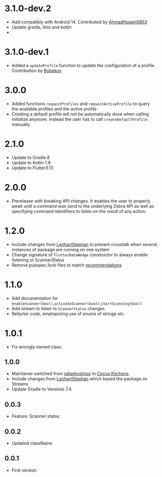# 3.1.0-dev.2

- Add compatibly with Android 14. Contributed by [AhmadHusein5853](https://github.com/AhmadHusein5853)
- Update gradle, lints and kotlin
- 

# 3.1.0-dev.1

- Added a `updateProfile` function to update the configuration of a profile. Contribution by [Bobekos](https://github.com/bobekos)

# 3.0.0

- Added functions `requestProfiles` and `requestActiveProfile` to query the available profiles and the active profile
- Creating a default profile will not be automatically done when calling initialize anymore. Instead the user has to call `createDefaultProfile` manually.

# 2.1.0

- Update to Gradle 8
- Update to Kotlin 1.9
- Update to Flutter3.13

# 2.0.0

- Prerelease with breaking API changes. It enables the user to properly await until a command was send to the underlying Zebra API as well as specifying command identifiers to listen on the result of any action.

# 1.2.0

- Include changes from [LenhartStephan](https://github.com/LenhartStephan) to prevent crosstalk when several instances of package are running on one system
- Change signature of `FlutterDataWedge` constructor to always enable listening ot ScannerStatus
- Remove pubspec.lock files to match [recommendations](https://dart.dev/guides/libraries/private-files#pubspeclock)

# 1.1.0

- Add documentation for `enableScanner(bool)`,`activateScanner(bool)`,`startScanning(bool)`
- Add stream to listen to `ScannerStatus` changes
- Refactor code, emphasizing use of enums of strings etc.

# 1.0.1

- Fix wrongly named class

## 1.0.0

- Maintainer switched from [rafaeljustinox](https://github.com/rafaeljustinox) to [Circus Kitchens](https://github.com/circus-kitchens)
- Include changes from [LenhartStephan](https://github.com/LenhartStephan) which based the package on Streams
- Update Gradle to Versions 7.4

## 0.0.3

- Feature: Scanner status

## 0.0.2

- Updated className

## 0.0.1

- First version
